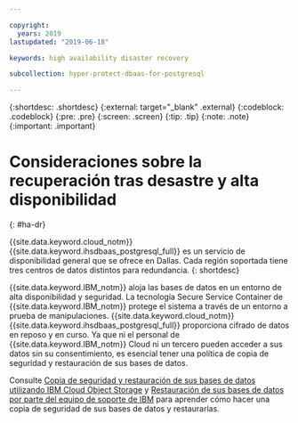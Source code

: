 ```yaml
---

copyright:
  years: 2019
lastupdated: "2019-06-18"

keywords: high availability disaster recovery

subcollection: hyper-protect-dbaas-for-postgresql

---
```


{:shortdesc: .shortdesc}
{:external: target="_blank" .external}
{:codeblock: .codeblock}
{:pre: .pre}
{:screen: .screen}
{:tip: .tip}
{:note: .note}
{:important: .important}

# Consideraciones sobre la recuperación tras desastre y alta disponibilidad
{: #ha-dr}

{{site.data.keyword.cloud_notm}} {{site.data.keyword.ihsdbaas_postgresql_full}} es un servicio de disponibilidad general que se ofrece en Dallas. Cada región soportada tiene tres centros de datos distintos para redundancia.
{: shortdesc}

{{site.data.keyword.IBM_notm}} aloja las bases de datos en un entorno de alta disponibilidad y seguridad. La tecnología Secure Service Container de {{site.data.keyword.IBM_notm}} protege el sistema a través de un entorno a prueba de manipulaciones. {{site.data.keyword.cloud_notm}} {{site.data.keyword.ihsdbaas_postgresql_full}} proporciona cifrado de datos en reposo y en curso. Ya que ni el personal de {{site.data.keyword.IBM_notm}} Cloud ni un tercero pueden acceder a sus datos sin su consentimiento, es esencial tener una política de copia de seguridad y restauración de sus bases de datos.

Consulte [Copia de seguridad y restauración de sus bases de datos utilizando IBM Cloud Object Storage](/docs/services/hyper-protect-dbaas-for-postgresql?topic=hyper-protect-dbaas-for-postgresql-backup_postgresql_databases) y [Restauración de sus bases de datos por parte del equipo de soporte de IBM](/docs/services/hyper-protect-dbaas-for-postgresql?topic=hyper-protect-dbaas-for-postgresql-restore_postgresql_databases) para aprender cómo hacer una copia de seguridad de sus bases de datos y restaurarlas.
